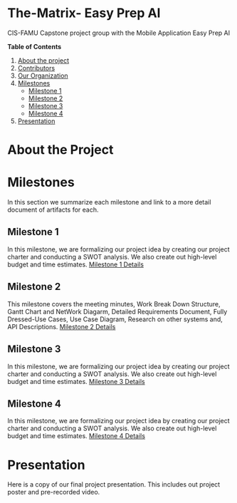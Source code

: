 # The-Matrix- Easy Prep AI 
CIS-FAMU Capstone project group with the Mobile Application Easy Prep AI

**Table of Contents**
1. [About the project](#about-the-project)
2. [Contributors]()
3. [Our Organization]()
4. [Milestones](#milestones)
    - [Milestone 1](#milestone-1)
    - [Milestone 2](#milestone-2)
    - [Milestone 3](#milestone-3)
    - [Milestone 4](#milestone-4)
5. [Presentation](#presentation)

# About the Project


# Milestones
In this section we summarize each milestone and link to a more detail document of artifacts for each.

## Milestone 1
In this milestone, we are formalizing our project idea by creating our project charter and conducting a SWOT analysis. We also create out high-level budget and time estimates.
[Milestone 1 Details]()

## Milestone 2
This milestone covers the meeting minutes, Work Break Down Structure, Gantt Chart and NetWork Diagarm, Detailed Requirements Document, Fully Dressed-Use Cases, Use Case Diagram, Research on other systems
and, API Descriptions. 
[Milestone 2 Details]()

## Milestone 3
In this milestone, we are formalizing our project idea by creating our project charter and conducting a SWOT analysis. We also create out high-level budget and time estimates.
[Milestone 3 Details]()

## Milestone 4
In this milestone, we are formalizing our project idea by creating our project charter and conducting a SWOT analysis. We also create out high-level budget and time estimates.
[Milestone 4 Details]()

# Presentation
Here is a copy of our final project presentation. This includes out project poster and pre-recorded video.
